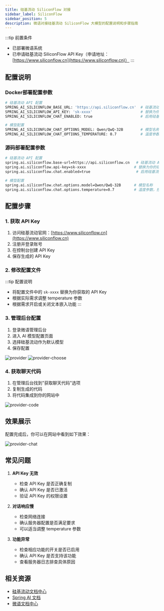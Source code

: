 ```yaml
---
title: 硅基流动 SiliconFlow 对接
sidebar_label: SiliconFlow
sidebar_position: 5
description: 微语对接硅基流动 SiliconFlow 大模型的配置说明和步骤指南
---
```


:::tip 前置条件

- 已部署微语系统
- 已申请硅基流动 SiliconFlow API Key（申请地址：[https://www.siliconflow.cn](https://www.siliconflow.cn)）
:::

## 配置说明

### Docker部署配置参数

```bash
# 硅基流动 API 配置
SPRING_AI_SILICONFLOW_BASE_URL: 'https://api.siliconflow.cn'  # 硅基流动 API 基础地址
SPRING_AI_SILICONFLOW_API_KEY: 'sk-xxxx'                      # 替换为你的硅基流动 API Key
SPRING_AI_SILICONFLOW_CHAT_ENABLED: true                      # 启用硅基流动对话功能

# 模型配置
SPRING_AI_SILICONFLOW_CHAT_OPTIONS_MODEL: Qwen/QwQ-32B        # 模型名称
SPRING_AI_SILICONFLOW_CHAT_OPTIONS_TEMPERATURE: 0.7           # 温度参数，控制输出的随机性，范围 0-1
```

### 源码部署配置参数

```bash
# 硅基流动 API 配置
spring.ai.siliconflow.base-url=https://api.siliconflow.cn   # 硅基流动 API 基础地址
spring.ai.siliconflow.api-key=sk-xxxx                      # 替换为你的硅基流动 API Key
spring.ai.siliconflow.chat.enabled=true                     # 启用硅基流动对话功能

# 模型配置
spring.ai.siliconflow.chat.options.model=Qwen/QwQ-32B      # 模型名称
spring.ai.siliconflow.chat.options.temperature=0.7         # 温度参数，控制输出的随机性，范围 0-1
```

## 配置步骤

### 1. 获取 API Key

1. 访问硅基流动官网：[https://www.siliconflow.cn](https://www.siliconflow.cn)
2. 注册并登录账号
3. 在控制台创建 API Key
4. 保存生成的 API Key

### 2. 修改配置文件

:::tip 配置说明

- 将配置文件中的 `sk-xxxx` 替换为你获取的 API Key
- 根据实际需求调整 temperature 参数
- 根据需求开启或关闭文本嵌入功能
:::

### 3. 管理后台配置

1. 登录微语管理后台
2. 进入 AI 模型配置页面
3. 选择硅基流动作为默认模型
4. 保存配置

![provider](/img/deploy/provider/provider.png)
![provider-choose](/img/deploy/provider/provider-choose.png)

### 4. 获取聊天代码

1. 在管理后台找到"获取聊天代码"选项
2. 复制生成的代码
3. 将代码集成到你的网站中

![provider-code](/img/deploy/provider/provider-code.png)

## 效果展示

配置完成后，你可以在网站中看到如下效果：

![provider-chat](/img/deploy/provider/provider-chat.png)

## 常见问题

1. **API Key 无效**
   - 检查 API Key 是否正确复制
   - 确认 API Key 是否已激活
   - 验证 API Key 的权限设置

2. **对话响应慢**
   - 检查网络连接
   - 确认服务器配置是否满足要求
   - 可以适当调整 temperature 参数

3. **功能异常**
   - 检查相应功能的开关是否已启用
   - 确认 API Key 是否支持该功能
   - 查看服务器日志排查具体原因

## 相关资源

- [硅基流动文档中心](https://www.siliconflow.cn/documentation)
- [Spring AI 文档](https://docs.spring.io/spring-ai/reference/api/chat/siliconflow-chat.html)
- [微语文档中心](/docs/intro)

